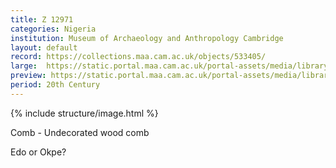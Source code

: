 ```yaml
---
title: Z 12971
categories: Nigeria
institution: Museum of Archaeology and Anthropology Cambridge
layout: default
record: https://collections.maa.cam.ac.uk/objects/533405/
large:  https://static.portal.maa.cam.ac.uk/portal-assets/media/library_images/web/674278_Z_12971_001.jpg
preview: https://static.portal.maa.cam.ac.uk/portal-assets/media/library_images/thumbnail/674278_Z_12971_001.jpg
period: 20th Century
---
```

{% include structure/image.html %}

Comb - Undecorated wood comb

Edo or Okpe?
